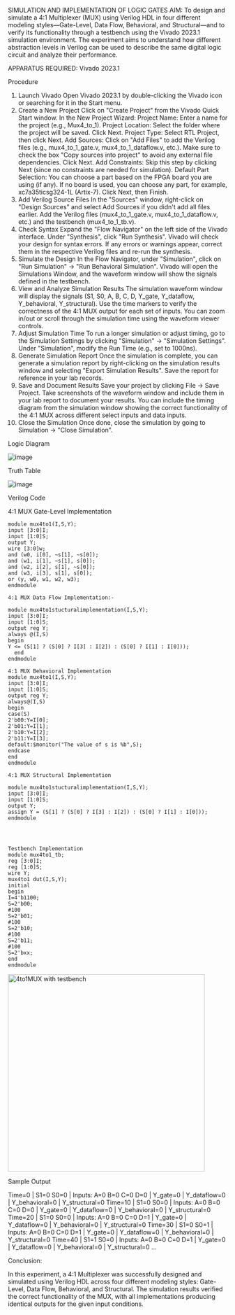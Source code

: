 SIMULATION AND IMPLEMENTATION OF LOGIC GATES
AIM:
To design and simulate a 4:1 Multiplexer (MUX) using Verilog HDL in four different modeling styles—Gate-Level, Data Flow, Behavioral, and Structural—and to verify its functionality through a testbench using the Vivado 2023.1 simulation environment. The experiment aims to understand how different abstraction levels in Verilog can be used to describe the same digital logic circuit and analyze their performance.

APPARATUS REQUIRED:
Vivado 2023.1

Procedure
1. Launch Vivado
Open Vivado 2023.1 by double-clicking the Vivado icon or searching for it in the Start menu.
2. Create a New Project
Click on "Create Project" from the Vivado Quick Start window.
In the New Project Wizard:
Project Name: Enter a name for the project (e.g., Mux4_to_1).
Project Location: Select the folder where the project will be saved.
Click Next.
Project Type: Select RTL Project, then click Next.
Add Sources:
Click on "Add Files" to add the Verilog files (e.g., mux4_to_1_gate.v, mux4_to_1_dataflow.v, etc.).
Make sure to check the box "Copy sources into project" to avoid any external file dependencies.
Click Next.
Add Constraints: Skip this step by clicking Next (since no constraints are needed for simulation).
Default Part Selection:
You can choose a part based on the FPGA board you are using (if any).
If no board is used, you can choose any part, for example, xc7a35ticsg324-1L (Artix-7).
Click Next, then Finish.
3. Add Verilog Source Files
In the "Sources" window, right-click on "Design Sources" and select Add Sources if you didn't add all files earlier.
Add the Verilog files (mux4_to_1_gate.v, mux4_to_1_dataflow.v, etc.) and the testbench (mux4_to_1_tb.v).
4. Check Syntax
Expand the "Flow Navigator" on the left side of the Vivado interface.
Under "Synthesis", click "Run Synthesis".
Vivado will check your design for syntax errors. If any errors or warnings appear, correct them in the respective Verilog files and re-run the synthesis.
5. Simulate the Design
In the Flow Navigator, under "Simulation", click on "Run Simulation" → "Run Behavioral Simulation".
Vivado will open the Simulations Window, and the waveform window will show the signals defined in the testbench.
6. View and Analyze Simulation Results
The simulation waveform window will display the signals (S1, S0, A, B, C, D, Y_gate, Y_dataflow, Y_behavioral, Y_structural).
Use the time markers to verify the correctness of the 4:1 MUX output for each set of inputs.
You can zoom in/out or scroll through the simulation time using the waveform viewer controls.
7. Adjust Simulation Time
To run a longer simulation or adjust timing, go to the Simulation Settings by clicking "Simulation" → "Simulation Settings".
Under "Simulation", modify the Run Time (e.g., set to 1000ns).
8. Generate Simulation Report
Once the simulation is complete, you can generate a simulation report by right-clicking on the simulation results window and selecting "Export Simulation Results".
Save the report for reference in your lab records.
9. Save and Document Results
Save your project by clicking File → Save Project.
Take screenshots of the waveform window and include them in your lab report to document your results.
You can include the timing diagram from the simulation window showing the correct functionality of the 4:1 MUX across different select inputs and data inputs.
10. Close the Simulation
Once done, close the simulation by going to Simulation → "Close Simulation".

Logic Diagram

![image](https://github.com/user-attachments/assets/d4ab4bc3-12b0-44dc-8edb-9d586d8ba856)

Truth Table

![image](https://github.com/user-attachments/assets/c850506c-3f6e-4d6b-8574-939a914b2a5f)

Verilog Code

4:1 MUX Gate-Level Implementation
```
module mux4to1(I,S,Y);
input [3:0]I;
input [1:0]S;
output Y;
wire [3:0]w;
and (w0, i[0], ~s[1], ~s[0]); 
and (w1, i[1], ~s[1], s[0]); 
and (w2, i[2], s[1], ~s[0]);
and (w3, i[3], s[1], s[0]);
or (y, w0, w1, w2, w3);
endmodule

4:1 MUX Data Flow Implementation:-

module mux4to1stucturalimplementation(I,S,Y);
input [3:0]I;
input [1:0]S;
output reg Y;
always @(I,S)
begin
Y <= (S[1] ? (S[0] ? I[3] : I[2]) : (S[0] ? I[1] : I[0]));
  end
endmodule

4:1 MUX Behavioral Implementation
module mux4to1(I,S,Y);
input [3:0]I;
input [1:0]S;
output reg Y;
always@(I,S)
begin
case(S)
2'b00:Y=I[0];
2'b01:Y=I[1];
2'b10:Y=I[2];
2'b11:Y=I[3];
default:$monitor("The value of s is %b",S);
endcase
end
endmodule

4:1 MUX Structural Implementation

module mux4to1stucturalimplementation(I,S,Y);
input [3:0]I;
input [1:0]S;
output Y;
assign Y = (S[1] ? (S[0] ? I[3] : I[2]) : (S[0] ? I[1] : I[0]));
endmodule




Testbench Implementation
module mux4to1_tb;
reg [3:0]I;
reg [1:0]S;
wire Y;
mux4to1 dut(I,S,Y);
initial
begin
I=4'b1100;
S=2'b00;
#100
S=2'b01;
#100
S=2'b10;
#100
S=2'b11;
#100
S=2'bxx;
end
endmodule
```
<img width="451" alt="4to1MUX  with testbench" src="https://github.com/user-attachments/assets/931b16a4-b5ed-4f9e-bcbf-51df6238dc4f">



Sample Output

Time=0 | S1=0 S0=0 | Inputs: A=0 B=0 C=0 D=0 | Y_gate=0 | Y_dataflow=0 | Y_behavioral=0 | Y_structural=0
Time=10 | S1=0 S0=0 | Inputs: A=0 B=0 C=0 D=0 | Y_gate=0 | Y_dataflow=0 | Y_behavioral=0 | Y_structural=0
Time=20 | S1=0 S0=0 | Inputs: A=0 B=0 C=0 D=1 | Y_gate=0 | Y_dataflow=0 | Y_behavioral=0 | Y_structural=0
Time=30 | S1=0 S0=1 | Inputs: A=0 B=0 C=0 D=1 | Y_gate=0 | Y_dataflow=0 | Y_behavioral=0 | Y_structural=0
Time=40 | S1=1 S0=0 | Inputs: A=0 B=0 C=0 D=1 | Y_gate=0 | Y_dataflow=0 | Y_behavioral=0 | Y_structural=0
...

Conclusion:

In this experiment, a 4:1 Multiplexer was successfully designed and simulated using Verilog HDL across four different modeling styles: Gate-Level, Data Flow, Behavioral, and Structural. The simulation results verified the correct functionality of the MUX, with all implementations producing identical outputs for the given input conditions.



  
